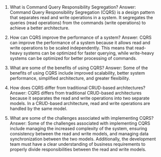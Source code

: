 1. What is Command Query Responsibility Segregation?
Answer: Command Query Responsibility Segregation (CQRS) is a design pattern that separates read and write operations in a system. It segregates the queries (read operations) from the commands (write operations) to achieve a better architecture.

2. How can CQRS improve the performance of a system?
Answer: CQRS can improve the performance of a system because it allows read and write operations to be scaled independently. This means that read-heavy systems can be optimized for faster querying, while write-heavy systems can be optimized for better processing of commands.

3. What are some of the benefits of using CQRS?
Answer: Some of the benefits of using CQRS include improved scalability, better system performance, simplified architecture, and greater flexibility. 

4. How does CQRS differ from traditional CRUD-based architectures?
Answer: CQRS differs from traditional CRUD-based architectures because it separates the read and write operations into two separate models. In a CRUD-based architecture, read and write operations are handled by the same model.

5. What are some of the challenges associated with implementing CQRS? 
Answer: Some of the challenges associated with implementing CQRS include managing the increased complexity of the system, ensuring consistency between the read and write models, and managing data synchronization between the two models. Additionally, the development team must have a clear understanding of business requirements to properly divide responsibilities between the read and write models.